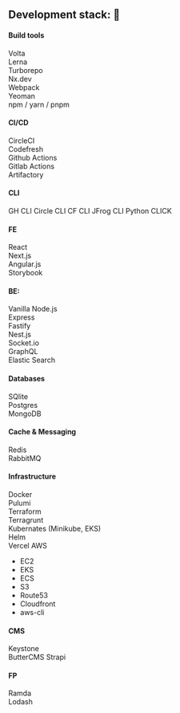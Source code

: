 ## Development stack: :metal:

#### Build tools
Volta  
Lerna  
Turborepo  
Nx.dev  
Webpack   
Yeoman  
npm / yarn / pnpm

#### CI/CD
CircleCI  
Codefresh  
Github Actions  
Gitlab Actions  
Artifactory  

#### CLI
GH CLI
Circle CLI
CF CLI
JFrog CLI
Python CLICK

#### FE
React  
Next.js  
Angular.js  
Storybook  

#### BE:
Vanilla Node.js  
Express  
Fastify  
Nest.js  
Socket.io  
GraphQL  
Elastic Search 

#### Databases
SQlite  
Postgres  
MongoDB  

#### Cache & Messaging
Redis  
RabbitMQ  

#### Infrastructure
Docker  
Pulumi  
Terraform  
Terragrunt  
Kubernates (Minikube, EKS)  
Helm  
Vercel 
AWS  
  * EC2 
  * EKS  
  * ECS  
  * S3  
  * Route53  
  * Cloudfront  
  * aws-cli  

#### CMS
Keystone  
ButterCMS 
Strapi  

#### FP
Ramda  
Lodash  



